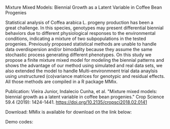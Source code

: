 Mixture Mixed Models: Biennial Growth as a Latent Variable in Coffee Bean Progenies

Statistical analysis of Coffea arabica L. progeny production has been a great challenge.
In this species, genotypes may present differential biennial behaviors due to different physiological responses to the environmental conditions,
indicating a mixture of two subpopulations in the tested progenies. Previously proposed statistical methods are unable to handle data overdispersion 
and/or bimodality because they assume the same stochastic process generating different phenotypes. On this study we propose a finite mixture mixed model for
modeling the biennial patterns and shows the advantage of our method using simulated and real data sets, we also extended the model to handle Multi-environmnent trial data anaylsis 
using unstructured (co)variance matrices for genotypic and residual effects. All those methods are compiled in a R package MMix.


Publication:
Vieira Junior, Indalecio Cunha, et al. "Mixture mixed models: biennial growth as a latent variable in coffee bean progenies." Crop Science 59.4 (2019): 1424-1441.
 https://doi.org/10.2135/cropsci2018.02.0141

 Download:
 MMix is available for download on the link below:

 Demo codes:
 
